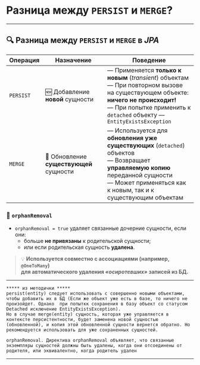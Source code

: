 # Разница между `PERSIST` и `MERGE`?

---
## 🔍 Разница между `PERSIST` и `MERGE` в _JPA_

|Операция|Назначение|Поведение|
|---|---|---|
|`PERSIST`|🆕 Добавление **новой** сущности|— Применяется **только к новым** (_transient_) объектам  <br>— При повторном вызове на существующем объекте:  <br>**ничего не происходит!**  <br>— При попытке применить к `detached` объекту — `EntityExistsException`|
|`MERGE`|🔁 Обновление **существующей** сущности|— Используется для **обновления уже существующих** (`detached`) объектов  <br>— Возвращает **управляемую копию** переданной сущности  <br>— Может применяться как к новым, так и к существующим объектам|
### 🧹 `orphanRemoval`
- `orphanRemoval = true` удаляет связанные дочерние сущности, если они:
    - больше **не привязаны** к родительской сущности;
    - или если родительская сущность **удалена**.

> 💡 **Используется совместно с ассоциациями (например, `@OneToMany`)  
> для автоматического удаления _«осиротевших»_ записей из БД.**

---

```
***** из методички *****
persist(entity) следует использовать с совершенно новыми объектами, чтобы добавить их в БД (Если же объект уже есть в базе, то ничего не произойдет. Однако  при попыткк сохранения в базу объект со статусом Detached исключение EntityExistsException).
Но в случае merge(entity) сущность, которая уже управляется в контексте персистентности, будет заменена новой сущностью (обновленной), и копия этой обновленной сущности вернется обратно. Но рекомендуется использовать для уже сохраненных сущностей.

orphanRemoval. Директива orphanRemoval объявляет, что связанные экземпляры сущностей должны быть удалены, когда они отсоединены от родителя, или эквивалентно, когда родитель удален
```

---
